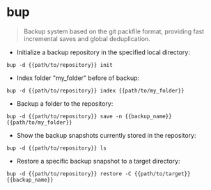 # bup

> Backup system based on the git packfile format, providing fast incremental saves and global deduplication.

- Initialize a backup repository in the specified local directory:

`bup -d {{path/to/repository}} init`

- Index folder "my_folder" before of backup:

`bup -d {{path/to/repository}} index {{path/to/my_folder}}`

- Backup a folder to the repository:

`bup -d {{path/to/repository}} save -n {{backup_name}} {{path/to/my_folder}}`

- Show the backup snapshots currently stored in the repository:

`bup -d {{path/to/repository}} ls`

- Restore a specific backup snapshot to a target directory:

`bup -d {{path/to/repository}} restore -C {{path/to/target}} {{backup_name}}`
